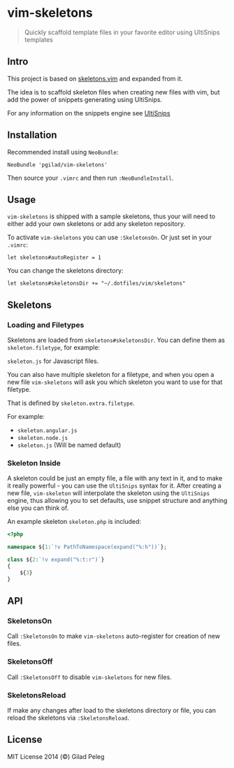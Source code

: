 # vim-skeletons

> Quickly scaffold template files in your favorite editor using UltiSnips templates

## Intro

This project is based on [skeletons.vim](https://github.com/tobyS/skeletons.vim) and expanded
from it.

The idea is to scaffold skeleton files when creating new files with vim, but add the power of
snippets generating using UltiSnips.

For any information on the snippets engine see [UltiSnips](https://github.com/SirVer/ultisnips)

## Installation

Recommended install using `NeoBundle`:

```vim
NeoBundle 'pgilad/vim-skeletons'
```

Then source your `.vimrc` and then run `:NeoBundleInstall`.

## Usage

`vim-skeletons` is shipped with a sample skeletons, thus your will need to either add your
own skeletons or add any skeleton repository.

To activate `vim-skeletons` you can use `:SkeletonsOn`. Or just set in your `.vimrc`:
```vim
let skeletons#autoRegister = 1
```

You can change the skeletons directory:
```vim
let skeletons#skeletonsDir += "~/.dotfiles/vim/skeletons"
```

## Skeletons

### Loading and Filetypes

Skeletons are loaded from `skeletons#skeletonsDir`. You can define them as `skeleton.filetype`, for example:

`skeleton.js` for Javascript files.

You can also have multiple skeleton for a filetype, and when you open a new file `vim-skeletons` will ask you which
skeleton you want to use for that filetype.

That is defined by `skeleton.extra.filetype`.

For example:

- `skeleton.angular.js`
- `skeleton.node.js`
- `skeleton.js` (Will be named default)

### Skeleton Inside

A skeleton could be just an empty file, a file with any text in it, and to make it really powerful - you can use the
`UltiSnips` syntax for it. After creating a new file, `vim-skeleton` will interpolate the skeleton using the `UltiSnips` engine,
thus allowing you to set defaults, use snippet structure and anything else you can think of.

An example skeleton `skeleton.php` is included:

```php
<?php

namespace ${1:`!v PathToNamespace(expand("%:h"))`};

class ${2:`!v expand("%:t:r")`}
{
    ${3}
}
```

## API

### SkeletonsOn

Call `:SkeletonsOn` to make `vim-skeletons` auto-register for creation of new files.

### SkeletonsOff

Call `:SkeletonsOff` to disable `vim-skeletons` for new files.

### SkeletonsReload

If make any changes after load to the skeletons directory or file,
you can reload the skeletons via `:SkeletonsReload`.

## License

MIT License 2014 (©) Gilad Peleg
